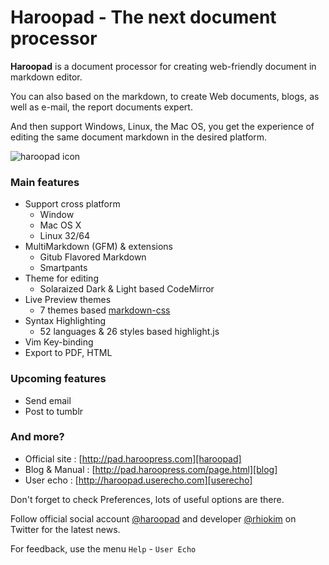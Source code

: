 # Haroopad - The next document processor

**Haroopad** is a document processor for creating web-friendly document in markdown editor.

You can also based on the markdown, to create Web documents, blogs, as well as e-mail, the report documents expert.

And then support Windows, Linux, the Mac OS, you get the experience of editing the same document markdown in the desired platform.

![haroopad icon](http://pad.haroopress.com/assets/images/logo-small.png)

### Main features

* Support cross platform
  - Window
  - Mac OS X
  - Linux 32/64
* MultiMarkdown (GFM) & extensions
	- Gitub Flavored Markdown
	- Smartpants
* Theme for editing
	- Solaraized Dark & Light based CodeMirror
* Live Preview themes
	- 7 themes based [markdown-css](https//github.com/rhiokim/markdown-css)
* Syntax Highlighting
	- 52 languages & 26 styles based highlight.js
* Vim Key-binding
* Export to PDF, HTML

### Upcoming features

* Send email
* Post to tumblr

### And more?

* Official site : [http://pad.haroopress.com][haroopad]
* Blog & Manual : [http://pad.haroopress.com/page.html][blog]
* User echo : [http://haroopad.userecho.com][userecho]

Don't forget to check Preferences, lots of useful options are there.

Follow official social account [@haroopad](https://twitter.com/haroopad) and developer [@rhiokim](https://twitter.com/rhiokim) on Twitter for the latest news.

For feedback, use the menu `Help` - `User Echo`

[haroopad]: http://pad.haroopress.com
[blog]: http://pad.haroopress.com/page.html
[userecho]: http://haroopad.userecho.com